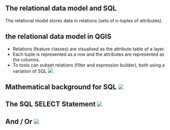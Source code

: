 ## The relational data model and SQL 
The relational model stores data in relations (sets of n-tuples of attributes). 

## the relational data model in QGIS 
* Relations (feature classes) are visualised as the attribute table of a layer. 
* Each tuple is represented as a row and the attributes are represented as the columns. 
* To tools can subset relations (filter and expression builder), both using a variation of SQL 
![](https://geoinformatik.github.io/webbooks/GIS_VIZ/sql_res/SQL_Slide5.JPG) 

## Mathematical background for SQL ![](https://geoinformatik.github.io/webbooks/GIS_VIZ/sql_res/SQL_Slide6.JPG) 

## The SQL SELECT Statement ![](https://geoinformatik.github.io/webbooks/GIS_VIZ/sql_res/SQL_Slide7.JPG) 

## And / Or ![](hhttps://geoinformatik.github.io/webbooks/GIS_VIZ/sql_res/SQL_Slide8.JPG)
